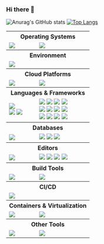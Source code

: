 ### Hi there 👋
<!--
**i-mamo/i-mamo** is a ✨ _special_ ✨ repository because its `README.md` (this file) appears on your GitHub profile.

Here are some ideas to get you started:

- 🔭 I’m currently working on ...
- 🌱 I’m currently learning ...
- 👯 I’m looking to collaborate on ...
- 🤔 I’m looking for help with ...
- 💬 Ask me about ...
- 📫 How to reach me: ...
- 😄 Pronouns: ...
- ⚡ Fun fact: ...
-->
![Anurag's GitHub stats](https://github-readme-stats.vercel.app/api?username=i-mamo&show_icons=true&theme=tokyonight)
[![Top Langs](https://github-readme-stats.vercel.app/api/top-langs/?username=i-mamo&theme=tokyonight&layout=compact&langs_count=8)](https://github.com/anuraghazra/github-readme-stats)


<table>
      <tr>
        <th colspan="2">Operating Systems</th>
    </tr>
    <tr>
        <td>
            <img src="https://img.shields.io/badge/-macOS-000000.svg?logo=apple&style=flat">
        </td>
        <td>
            <img src="https://img.shields.io/badge/-Linux-FCC624.svg?logo=linux&style=flat">
        </td>
    </tr>
    <tr>
        <th colspan="2">Environment</th>
    </tr>
    <tr>
        <td>
            <img src="https://img.shields.io/badge/-zsh-555.svg?logo=&style=flat">
        </td>
        <td>
        </td>
    </tr>
     <tr>
        <th colspan="2">Cloud Platforms</th>
    </tr>
    <tr>
        <td>
            <img src="https://img.shields.io/badge/-AWS-232F3E.svg?logo=amazon-aws&style=flat">
        </td>
        <td>
            <img src="https://img.shields.io/badge/-Google%20Cloud%20Platform-4285F4.svg?logo=google-cloud&style=flat">
        </td>
    </tr>
    <tr>
        <th colspan="2">Languages & Frameworks</th>
    </tr>
    <tr>
        <td>
            <img src="https://img.shields.io/badge/-React-019733.svg?logo=react&style=flat">
            <br/>
            <img src="https://img.shields.io/badge/-TypeScript-007ACC.svg?logo=typescript&style=flat">
            <img src="https://img.shields.io/badge/-SCSS-CC6699.svg?logo=sass&style=flat">
        </td>
        <td>
            <img src="https://img.shields.io/badge/-HTML-E34F26.svg?logo=html5&style=flat">
            <img src="https://img.shields.io/badge/-CSS-1572B6.svg?logo=css3&style=flat">
            <img src="https://img.shields.io/badge/-JavaScript-F7DF1E.svg?logo=javascript&style=flat">
            <img src="https://img.shields.io/badge/-Node.js-339933.svg?logo=node.js&style=flat">
            <br/>
            <img src="https://img.shields.io/badge/-Next.js-000000.svg?logo=next.js&style=flat">
            <img src="https://img.shields.io/badge/-NestJS-E0234E.svg?logo=nestjs&style=flat">
            <img src="https://img.shields.io/badge/-Kotlin-7F52FF.svg?logo=kotlin&style=flat">
            <img src="https://img.shields.io/badge/-Swift-FA7343.svg?logo=swift&style=flat">
            <br/>
            <img src="https://img.shields.io/badge/-Go-00ADD8.svg?logo=go&style=flat">
            <img src="https://img.shields.io/badge/-Python-3776AB.svg?logo=python&style=flat">
            <img src="https://img.shields.io/badge/-C%23-239120.svg?logo=c-sharp&style=flat">
            <img src="https://img.shields.io/badge/-Rust-000000.svg?logo=rust&style=flat">
        </td>
    </tr>
    <tr>
        <th colspan="2">Databases</th>
    </tr>
    <tr>
        <td>
            <img src="https://img.shields.io/badge/-MySQL-000000.svg?logo=mysql&style=flat">
        </td>
        <td>
            <img src="https://img.shields.io/badge/-PostgreSQL-555.svg?logo=postgresql&style=flat">
            <img src="https://img.shields.io/badge/-DynamoDB-4053D6.svg?logo=amazon-dynamodb&style=flat">
            <img src="https://img.shields.io/badge/-Redis-DC382D.svg?logo=redis&style=flat">
        </td>
    </tr>
    <tr>
        <th colspan="2">Editors</th>
    </tr>
    <tr>
        <td>
            <img src="https://img.shields.io/badge/-Visual%20Studio%20Code-007ACC.svg?logo=visual-studio-code&style=flat">
        </td>
        <td>
            <img src="https://img.shields.io/badge/-Xcode-EEE.svg?logo=xcode&style=flat">
            <img src="https://img.shields.io/badge/-Android%20Studio-3DDC84.svg?logo=android-studio&style=flat">
            <img src="https://img.shields.io/badge/-intellij%20IDEA-000.svg?logo=intellij-idea&style=flat">
            <img src="https://img.shields.io/badge/-Unity-000000.svg?logo=unity&style=flat">
        </td>
    </tr>
    <tr>
        <th colspan="2">Build Tools</th>
    </tr>
    <tr>
        <td>
            <img src="https://img.shields.io/badge/-Vite-646CFF.svg?logo=vite&style=flat">
        </td>
        <td>
            <img src="https://img.shields.io/badge/-Webpack-8DD6F9.svg?logo=webpack&style=flat">
        </td>
    </tr>
    <tr>
        <th colspan="2">CI/CD</th>
    </tr>
    <tr>
        <td>
             <img src="https://img.shields.io/badge/-AWS%20CodePipeline-2E73B8.svg?logo=amazon-aws&style=flat">
        </td>
        <td>
<!--             <img src="https://img.shields.io/badge/-GitHub%20Actions-2088FF.svg?logo=github-actions&style=flat">
            <img src="https://img.shields.io/badge/-CircleCI-343434.svg?logo=circleci&style=flat">
            <img src="https://img.shields.io/badge/-Jenkins-D24939.svg?logo=jenkins&style=flat"> -->
        </td>
    </tr>
    <tr>
        <th colspan="2">Containers & Virtualization</th>
    </tr>
    <tr>
        <td>
            <img src="https://img.shields.io/badge/-Docker-2496ED.svg?logo=docker&style=flat">
        </td>
        <td>
            <img src="https://img.shields.io/badge/-Kubernetes-326CE5.svg?logo=kubernetes&style=flat">
        </td>
    </tr>
    <tr>
        <th colspan="2">Other Tools</th>
    </tr>
    <tr>
        <td>
            <img src="https://img.shields.io/badge/-GitHub-181717.svg?logo=github&style=flat">
        </td>
        <td>
            <img src="https://img.shields.io/badge/-Postman-FF6C37.svg?logo=postman&style=flat">
        </td>
    </tr>
</table>



